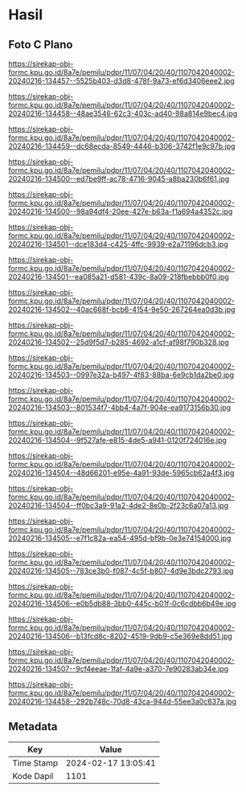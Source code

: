 # Hasil

## Foto C Plano

https://sirekap-obj-formc.kpu.go.id/8a7e/pemilu/pdpr/11/07/04/20/40/1107042040002-20240216-134457--5525b403-d3d8-478f-9a73-ef6d3406eee2.jpg

https://sirekap-obj-formc.kpu.go.id/8a7e/pemilu/pdpr/11/07/04/20/40/1107042040002-20240216-134458--48ae3546-62c3-403c-ad40-98a814e9bec4.jpg

https://sirekap-obj-formc.kpu.go.id/8a7e/pemilu/pdpr/11/07/04/20/40/1107042040002-20240216-134459--dc68ecda-8549-4446-b306-3742f1e9c97b.jpg

https://sirekap-obj-formc.kpu.go.id/8a7e/pemilu/pdpr/11/07/04/20/40/1107042040002-20240216-134500--ed7be9ff-ac78-4716-9045-a8ba230b6f61.jpg

https://sirekap-obj-formc.kpu.go.id/8a7e/pemilu/pdpr/11/07/04/20/40/1107042040002-20240216-134500--98a94df4-20ee-427e-b63a-f1a694a4352c.jpg

https://sirekap-obj-formc.kpu.go.id/8a7e/pemilu/pdpr/11/07/04/20/40/1107042040002-20240216-134501--dce183d4-c425-4ffc-9939-e2a71196dcb3.jpg

https://sirekap-obj-formc.kpu.go.id/8a7e/pemilu/pdpr/11/07/04/20/40/1107042040002-20240216-134501--ea085a21-d581-439c-8a09-218fbebbb0f0.jpg

https://sirekap-obj-formc.kpu.go.id/8a7e/pemilu/pdpr/11/07/04/20/40/1107042040002-20240216-134502--40ac668f-bcb6-4154-9e50-267264ea0d3b.jpg

https://sirekap-obj-formc.kpu.go.id/8a7e/pemilu/pdpr/11/07/04/20/40/1107042040002-20240216-134502--25d9f5d7-b285-4692-a1cf-af98f790b328.jpg

https://sirekap-obj-formc.kpu.go.id/8a7e/pemilu/pdpr/11/07/04/20/40/1107042040002-20240216-134503--0997e32a-b497-4f83-88ba-6e9cb1da2be0.jpg

https://sirekap-obj-formc.kpu.go.id/8a7e/pemilu/pdpr/11/07/04/20/40/1107042040002-20240216-134503--801534f7-4bb4-4a7f-904e-ea9173156b30.jpg

https://sirekap-obj-formc.kpu.go.id/8a7e/pemilu/pdpr/11/07/04/20/40/1107042040002-20240216-134504--9f527afe-e815-4de5-a941-0120f724016e.jpg

https://sirekap-obj-formc.kpu.go.id/8a7e/pemilu/pdpr/11/07/04/20/40/1107042040002-20240216-134504--48d66201-e95e-4a91-93de-5965cb62a4f3.jpg

https://sirekap-obj-formc.kpu.go.id/8a7e/pemilu/pdpr/11/07/04/20/40/1107042040002-20240216-134504--ff0bc3a9-91a2-4de2-8e0b-2f23c6a07a13.jpg

https://sirekap-obj-formc.kpu.go.id/8a7e/pemilu/pdpr/11/07/04/20/40/1107042040002-20240216-134505--e7f1c82a-ea54-495d-bf9b-0e3e74154000.jpg

https://sirekap-obj-formc.kpu.go.id/8a7e/pemilu/pdpr/11/07/04/20/40/1107042040002-20240216-134505--783ce3b0-f087-4c5f-b807-4d9e3bdc2793.jpg

https://sirekap-obj-formc.kpu.go.id/8a7e/pemilu/pdpr/11/07/04/20/40/1107042040002-20240216-134506--e0b5db88-3bb0-445c-b01f-0c6cdbb6b49e.jpg

https://sirekap-obj-formc.kpu.go.id/8a7e/pemilu/pdpr/11/07/04/20/40/1107042040002-20240216-134506--b13fcd8c-8202-4519-9db9-c5e369e8dd51.jpg

https://sirekap-obj-formc.kpu.go.id/8a7e/pemilu/pdpr/11/07/04/20/40/1107042040002-20240216-134507--9cf4eeae-1faf-4a9e-a370-7e90283ab34e.jpg

https://sirekap-obj-formc.kpu.go.id/8a7e/pemilu/pdpr/11/07/04/20/40/1107042040002-20240216-134458--292b748c-70d8-43ca-944d-55ee3a0c637a.jpg


## Metadata

| Key        | Value               |
| ---------- | ------------------- |
| Time Stamp | 2024-02-17 13:05:41 |
| Kode Dapil | 1101                |



